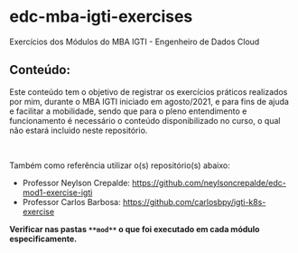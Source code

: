 # edc-mba-igti-exercises
Exercícios dos Módulos do MBA IGTI - Engenheiro de Dados Cloud

## Conteúdo:
Este conteúdo tem o objetivo de registrar os exercícios práticos realizados por mim, durante o MBA IGTI iniciado em agosto/2021, e para fins de ajuda e facilitar a mobilidade, sendo que para o pleno entendimento e funcionamento é necessário o conteúdo disponibilizado no curso, o qual não estará incluido neste repositório.

<br>

Também como referência utilizar o(s) repositório(s) abaixo:
- Professor Neylson Crepalde:  https://github.com/neylsoncrepalde/edc-mod1-exercise-igti
- Professor Carlos Barbosa: https://github.com/carlosbpy/igti-k8s-exercise

<b>

Verificar nas pastas `**mod**` o que foi executado em cada módulo especificamente.